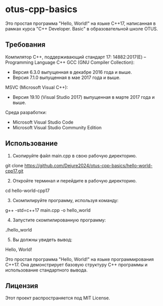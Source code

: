 # otus-cpp-basics

Это простая программа "Hello, World!" на языке C++17, написанная в рамках курса "C++ Developer. Basic" в образовательной школе OTUS.

## Требования

Компилятор C++, поддерживающий стандарт 17: 14882:2017(E) – Programming Language C++
GCC (GNU Compiler Collection):
*	Версия 6.3.0 выпущенная в декабре 2016 года и выше.
*	Версия 7.1.0 выпущенная в мае 2017 года и выше.

MSVC (Microsoft Visual C++):
*	Версия 19.10 (Visual Studio 2017) выпущенная в марте 2017 года и выше.

Среда разработки:
*	Microsoft Visual Studio Code
*	Microsoft Visual Studio Community Edition

## Использование

1. Скопируйте файл main.cpp в свою рабочую директорию.

git clone https://github.com/Dejure2024/otus-cpp-basics/hello-world-cpp17.git

2. Откройте терминал и перейдите в рабочую директорию.

cd hello-world-cpp17

3. Скомпилируйте программу, используя команду:

g++ -std=c++17 main.cpp -o hello_world

4. Запустите скомпилированную программу:

./hello_world

5. Вы должны увидеть вывод:

Hello, World!

Это простая программа "Hello, World!" на языке программирования C++17. Она демонстрирует базовую структуру C++ программы и использование стандартного вывода.

## Лицензия

Этот проект распространяется под MIT License.
